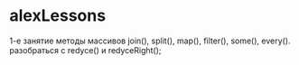 # alexLessons

1-е занятие
методы массивов join(), split(), map(), filter(), some(), every().
разобраться с redyce() и redyceRight();